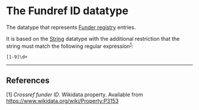 # The Fundref ID datatype

The datatype that represents [Funder registry](https://www.crossref.org/services/funder-registry/) entries.

It is based on the [String](../datatypes/String.md) datatype with the additional restriction that the string must match the following regular expression<sup>[1](#fn1)</sup>:
```
[1-9]\d+
```

---
## References
<a name="fn1">\[1\]</a> *Crossref funder ID*. Wikidata property. Available from https://www.wikidata.org/wiki/Property:P3153
